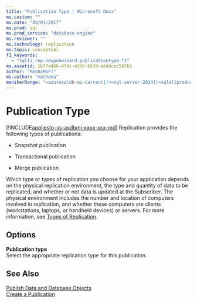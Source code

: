 ```yaml
---
title: "Publication Type | Microsoft Docs"
ms.custom: ""
ms.date: "03/01/2017"
ms.prod: sql
ms.prod_service: "database-engine"
ms.reviewer: ""
ms.technology: replication
ms.topic: conceptual
f1_keywords: 
  - "sql13.rep.newpubwizard.publicationtype.f1"
ms.assetid: 1b77a466-479c-4356-b539-a644cec507b5
author: "MashaMSFT"
ms.author: "mathoma"
monikerRange: "=azuresqldb-mi-current||>=sql-server-2014||=sqlallproducts-allversions"
---
```

# Publication Type
[!INCLUDE[appliesto-ss-asdbmi-xxxx-xxx-md](../../includes/appliesto-ss-asdbmi-xxxx-xxx-md.md)]
  Replication provides the following types of publications:  
  
-   Snapshot publication  
  
-   Transactional publication  
  
-   Merge publication  
  
 Which type or types of replication you choose for your application depends on the physical replication environment, the type and quantity of data to be replicated, and whether or not data is updated at the Subscriber. The physical environment includes the number and location of computers involved in replication, and whether these computers are clients (workstations, laptops, or handheld devices) or servers. For more information, see [Types of Replication](../../relational-databases/replication/types-of-replication.md).  
  
## Options  
 **Publication type**  
 Select the appropriate replication type for this publication.  
  
## See Also  
 [Publish Data and Database Objects](../../relational-databases/replication/publish/publish-data-and-database-objects.md)   
 [Create a Publication](../../relational-databases/replication/publish/create-a-publication.md)  
  
  
